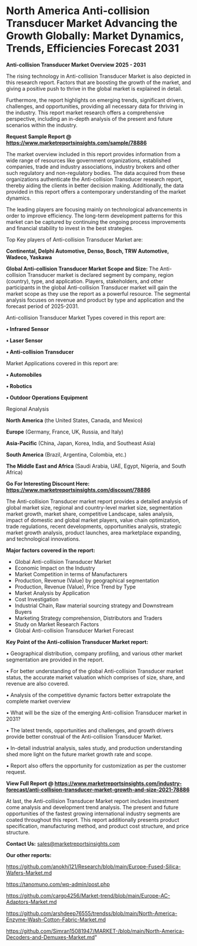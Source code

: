 # North America Anti-collision Transducer Market Advancing the Growth Globally: Market Dynamics, Trends, Efficiencies Forecast 2031

<Strong> Anti-collision Transducer Market Overview 2025 - 2031</strong>

The rising technology in Anti-collision Transducer Market is also depicted in this research report. Factors that are boosting the growth of the market, and giving a positive push to thrive in the global market is explained in detail.

Furthermore, the report highlights on emerging trends, significant drivers, challenges, and opportunities, providing all necessary data for thriving in the industry. This report market research offers a comprehensive perspective, including an in-depth analysis of the present and future scenarios within the industry.

<strong>Request Sample Report @ <a href=https://www.marketreportsinsights.com/sample/78886>https://www.marketreportsinsights.com/sample/78886</a></strong>

The market overview included in this report provides information from a wide range of resources like government organizations, established companies, trade and industry associations, industry brokers and other such regulatory and non-regulatory bodies. The data acquired from these organizations authenticate the Anti-collision Transducer research report, thereby aiding the clients in better decision making. Additionally, the data provided in this report offers a contemporary understanding of the market dynamics.

The leading players are focusing mainly on technological advancements in order to improve efficiency. The long-term development patterns for this market can be captured by continuing the ongoing process improvements and financial stability to invest in the best strategies.

Top Key players of Anti-collision Transducer Market are:

<strong>Continental, Delphi Automotive, Denso, Bosch, TRW Automotive, Wadeco, Yaskawa</strong>

<strong><b>Global Anti-collision Transducer Market Scope and Size:</b></strong>
The Anti-collision Transducer market is declared segment by company, region (country), type, and application. Players, stakeholders, and other participants in the global Anti-collision Transducer market will gain the market scope as they use the report as a powerful resource. The segmental analysis focuses on revenue and product by type and application and the forecast period of 2025-2031.

Anti-collision Transducer Market Types covered in this report are:

<strong>• Infrared Sensor

• Laser Sensor

• Anti-collision Transducer</strong>

Market Applications covered in this report are:

<strong>• Automobiles

• Robotics

• Outdoor Operations Equipment</strong> 

Regional Analysis

<strong>North America</strong> (the United States, Canada, and Mexico)

<strong>Europe</strong> (Germany, France, UK, Russia, and Italy)

<strong>Asia-Pacific</strong> (China, Japan, Korea, India, and Southeast Asia)

<strong>South America</strong> (Brazil, Argentina, Colombia, etc.)

<strong>The Middle East and Africa</strong> (Saudi Arabia, UAE, Egypt, Nigeria, and South Africa)

<strong>Go For Interesting Discount Here: <a href=https://www.marketreportsinsights.com/discount/78886>https://www.marketreportsinsights.com/discount/78886</a></strong>

The Anti-collision Transducer market report provides a detailed analysis of global market size, regional and country-level market size, segmentation market growth, market share, competitive Landscape, sales analysis, impact of domestic and global market players, value chain optimization, trade regulations, recent developments, opportunities analysis, strategic market growth analysis, product launches, area marketplace expanding, and technological innovations.

<strong><b>Major factors covered in the report:</b></strong>
<ul>
  <li>Global Anti-collision Transducer Market </li>
  <li>Economic Impact on the Industry</li>
  <li>Market Competition in terms of Manufacturers</li>
  <li>Production, Revenue (Value) by geographical segmentation</li>
  <li>Production, Revenue (Value), Price Trend by Type</li>
  <li>Market Analysis by Application</li>
  <li>Cost Investigation</li>
  <li>Industrial Chain, Raw material sourcing strategy and Downstream Buyers</li>
  <li>Marketing Strategy comprehension, Distributors and Traders</li>
  <li>Study on Market Research Factors</li>
  <li>Global Anti-collision Transducer Market Forecast</li>
</ul>

<strong><b>Key Point of the Anti-collision Transducer Market report:</b></strong>

• Geographical distribution, company profiling, and various other market segmentation are provided in the report.

• For better understanding of the global Anti-collision Transducer market status, the accurate market valuation which comprises of size, share, and revenue are also covered.

• Analysis of the competitive dynamic factors better extrapolate the complete market overview

• What will be the size of the emerging Anti-collision Transducer market in 2031?

• The latest trends, opportunities and challenges, and growth drivers provide better construal of the Anti-collision Transducer Market.

• In-detail industrial analysis, sales study, and production understanding shed more light on the future market growth rate and scope.

• Report also offers the opportunity for customization as per the customer request.

<strong><b>View Full Report @ <a href=https://www.marketreportsinsights.com/industry-forecast/anti-collision-transducer-market-growth-and-size-2021-78886>https://www.marketreportsinsights.com/industry-forecast/anti-collision-transducer-market-growth-and-size-2021-78886</a></b></strong>


At last, the Anti-collision Transducer Market report includes investment come analysis and development trend analysis. The present and future opportunities of the fastest growing international industry segments are coated throughout this report. This report additionally presents product specification, manufacturing method, and product cost structure, and price structure.

<strong>Contact Us:</strong>
sales@marketreportsinsights.com

<strong>Our other reports:</strong>

<a href=https://github.com/anokhi121/Research/blob/main/Europe-Fused-Silica-Wafers-Market.md>https://github.com/anokhi121/Research/blob/main/Europe-Fused-Silica-Wafers-Market.md</a>

<a href=https://tanomuno.com/wp-admin/post.php>https://tanomuno.com/wp-admin/post.php</a>

<a href=https://github.com/cargo4256/Market-trend/blob/main/Europe-AC-Adaptors-Market.md>https://github.com/cargo4256/Market-trend/blob/main/Europe-AC-Adaptors-Market.md</a>

<a href=https://github.com/arshdeep76555/trendss/blob/main/North-America-Enzyme-Wash-Cotton-Fabric-Market.md>https://github.com/arshdeep76555/trendss/blob/main/North-America-Enzyme-Wash-Cotton-Fabric-Market.md</a>

<a href=https://github.com/Simran15081947/MARKET-/blob/main/North-America-Decoders-and-Demuxes-Market.md>https://github.com/Simran15081947/MARKET-/blob/main/North-America-Decoders-and-Demuxes-Market.md</a>"
